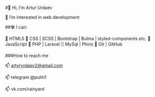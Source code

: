 #👋 Hi, I’m Artur Urdaev

👀 I’m interested in web development

##🛠 I can:

📜 HTML5
🎨 CSS | SCSS | Bootstrap | Bulma | styled-components etc.
🔧 JavaScript
🔧 PHP | Laravel
🗄 MySql | Phinx
🌱 Git | GitHub

###How to reach me

📫 artyryrdaev2@gmail.com

📫 telegram @puhh1

📫 vk.com/rainyard
